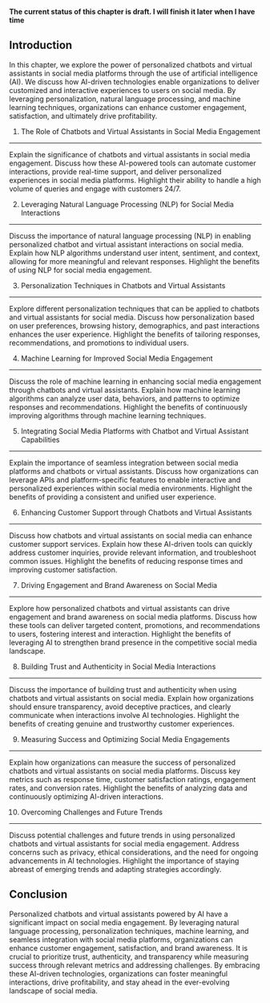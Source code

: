 **The current status of this chapter is draft. I will finish it later when I have time**

Introduction
------------

In this chapter, we explore the power of personalized chatbots and virtual assistants in social media platforms through the use of artificial intelligence (AI). We discuss how AI-driven technologies enable organizations to deliver customized and interactive experiences to users on social media. By leveraging personalization, natural language processing, and machine learning techniques, organizations can enhance customer engagement, satisfaction, and ultimately drive profitability.

1. The Role of Chatbots and Virtual Assistants in Social Media Engagement
-------------------------------------------------------------------------

Explain the significance of chatbots and virtual assistants in social media engagement. Discuss how these AI-powered tools can automate customer interactions, provide real-time support, and deliver personalized experiences in social media platforms. Highlight their ability to handle a high volume of queries and engage with customers 24/7.

2. Leveraging Natural Language Processing (NLP) for Social Media Interactions
-----------------------------------------------------------------------------

Discuss the importance of natural language processing (NLP) in enabling personalized chatbot and virtual assistant interactions on social media. Explain how NLP algorithms understand user intent, sentiment, and context, allowing for more meaningful and relevant responses. Highlight the benefits of using NLP for social media engagement.

3. Personalization Techniques in Chatbots and Virtual Assistants
----------------------------------------------------------------

Explore different personalization techniques that can be applied to chatbots and virtual assistants for social media. Discuss how personalization based on user preferences, browsing history, demographics, and past interactions enhances the user experience. Highlight the benefits of tailoring responses, recommendations, and promotions to individual users.

4. Machine Learning for Improved Social Media Engagement
--------------------------------------------------------

Discuss the role of machine learning in enhancing social media engagement through chatbots and virtual assistants. Explain how machine learning algorithms can analyze user data, behaviors, and patterns to optimize responses and recommendations. Highlight the benefits of continuously improving algorithms through machine learning techniques.

5. Integrating Social Media Platforms with Chatbot and Virtual Assistant Capabilities
-------------------------------------------------------------------------------------

Explain the importance of seamless integration between social media platforms and chatbots or virtual assistants. Discuss how organizations can leverage APIs and platform-specific features to enable interactive and personalized experiences within social media environments. Highlight the benefits of providing a consistent and unified user experience.

6. Enhancing Customer Support through Chatbots and Virtual Assistants
---------------------------------------------------------------------

Discuss how chatbots and virtual assistants on social media can enhance customer support services. Explain how these AI-driven tools can quickly address customer inquiries, provide relevant information, and troubleshoot common issues. Highlight the benefits of reducing response times and improving customer satisfaction.

7. Driving Engagement and Brand Awareness on Social Media
---------------------------------------------------------

Explore how personalized chatbots and virtual assistants can drive engagement and brand awareness on social media platforms. Discuss how these tools can deliver targeted content, promotions, and recommendations to users, fostering interest and interaction. Highlight the benefits of leveraging AI to strengthen brand presence in the competitive social media landscape.

8. Building Trust and Authenticity in Social Media Interactions
---------------------------------------------------------------

Discuss the importance of building trust and authenticity when using chatbots and virtual assistants on social media. Explain how organizations should ensure transparency, avoid deceptive practices, and clearly communicate when interactions involve AI technologies. Highlight the benefits of creating genuine and trustworthy customer experiences.

9. Measuring Success and Optimizing Social Media Engagements
------------------------------------------------------------

Explain how organizations can measure the success of personalized chatbots and virtual assistants on social media platforms. Discuss key metrics such as response time, customer satisfaction ratings, engagement rates, and conversion rates. Highlight the benefits of analyzing data and continuously optimizing AI-driven interactions.

10. Overcoming Challenges and Future Trends
-------------------------------------------

Discuss potential challenges and future trends in using personalized chatbots and virtual assistants for social media engagement. Address concerns such as privacy, ethical considerations, and the need for ongoing advancements in AI technologies. Highlight the importance of staying abreast of emerging trends and adapting strategies accordingly.

Conclusion
----------

Personalized chatbots and virtual assistants powered by AI have a significant impact on social media engagement. By leveraging natural language processing, personalization techniques, machine learning, and seamless integration with social media platforms, organizations can enhance customer engagement, satisfaction, and brand awareness. It is crucial to prioritize trust, authenticity, and transparency while measuring success through relevant metrics and addressing challenges. By embracing these AI-driven technologies, organizations can foster meaningful interactions, drive profitability, and stay ahead in the ever-evolving landscape of social media.
